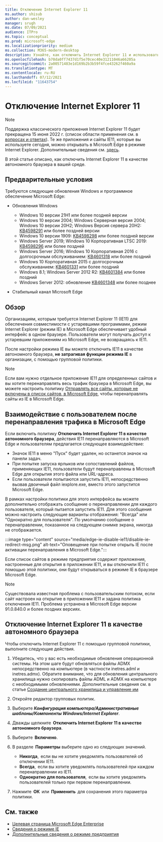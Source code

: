 ```yaml
---
title: Отключение Internet Explorer 11
ms.author: shisub
author: dan-wesley
manager: srugh
ms.date: 07/09/2021
audience: ITPro
ms.topic: conceptual
ms.prod: microsoft-edge
ms.localizationpriority: medium
ms.collection: M365-modern-desktop
description: Узнайте, как отключить Internet Explorer 11 и использовать режим Internet Explorer в Microsoft Edge.
ms.openlocfilehash: b70da0ff7437d1f5e70cec40e31211046a66205a
ms.sourcegitcommit: 2a00571483e1d169b2b3b59f4fce43262f460a9a
ms.translationtype: MT
ms.contentlocale: ru-RU
ms.lasthandoff: 07/12/2021
ms.locfileid: "11643754"
---
```

# <a name="disable-internet-explorer-11"></a>Отключение Internet Explorer 11

>[!Note]
> Поддержка классического приложения Internet Explorer 11 будет прекращена 15 июня 2022 г. (список области применения см. в [вопросах и ответах](https://techcommunity.microsoft.com/t5/windows-it-pro-blog/internet-explorer-11-desktop-app-retirement-faq/ba-p/2366549)). Те же приложения и сайты IE11, которые вы используете сегодня, можно открывать в Microsoft Edge в режиме Internet Explorer. Дополнительные сведения см. [здесь](https://blogs.windows.com/windowsexperience/2021/05/19/the-future-of-internet-explorer-on-windows-10-is-in-microsoft-edge/).

В этой статье описано, как отключить Internet Explorer 11 в качестве автономного браузера в вашей среде.

## <a name="prerequisites"></a>Предварительные условия

Требуются следующие обновления Windows и программное обеспечение Microsoft Edge:

- Обновления Windows

  - Windows 10 версии 21H1 или более поздней версии
  - Windows 10 версии 2004; Windows Серверная версия 2004; Windows 10 версии 20H2; Windows Версия сервера 20H2: [KB4598291](https://support.microsoft.com/topic/february-2-2021-kb4598291-os-builds-19041-789-and-19042-789-preview-6a766199-a4f1-616e-1f5c-58bdc3ca5e3b) или более поздней версии
  - Windows 10 версии 1909: [KB4598298](https://support.microsoft.com/topic/january-21-2021-kb4598298-os-build-18363-1350-preview-02dfd9ba-91a2-1b82-dede-42f288c02511) или более поздней версии
  - Windows Server 2019; Windows 10 Корпоративная LTSC 2019: [KB4598296](https://support.microsoft.com/topic/january-21-2021-kb4598296-os-build-17763-1728-preview-4c0931ff-45b7-ff59-5e00-c03b5afb363d) или более поздней
  - Windows Server 2016; Windows 10 Корпоративная 2016 с долгосрочным обслуживанием: [KB4601318](https://support.microsoft.com/topic/february-9-2021-kb4601318-os-build-14393-4225-c5e3de6c-e3e6-ffb5-6197-48b9ce16446e) или более поздний
  - Windows 10 Корпоративная 2015 с долгосрочным обслуживанием: [KB4601331](https://support.microsoft.com/office/february-9-2021%e2%80%94kb4601331-os-build-10240-18842-6227d078-fef3-8d67-27e0-1882e6cb79ff?ui=en-US&rs=en-US&ad=US) или более поздний
  - Windows 8.1; Windows Server 2012 R2: [KB4601384](https://support.microsoft.com/topic/february-9-2021-kb4601384-monthly-rollup-16bdbb75-dd4b-2910-abc5-7891c9756b96) или более поздний
  - Windows Server 2012: обновление [KB4601348](https://support.microsoft.com/topic/february-9-2021-kb4601348-monthly-rollup-2c338c0c-73d6-fb80-cc91-f1a86e80db0c) или более позднее
  
- Стабильный канал Microsoft Edge


## <a name="overview"></a>Обзор

Организациям, которым требуется Internet Explorer 11 (IE11) для обеспечения совместимости с устаревшими программами, режим Internet Explorer (режим IE) в Microsoft Edge обеспечивает удобный интерфейс в одном браузере. Пользователи могут получать доступ к устаревшим приложениям из Microsoft Edge, не возвращаясь к IE11.

После настройки режима IE вы можете отключить IE11 в качестве автономного браузера, **не затрагивая функции режима IE** в организации, с помощью групповой политики.

> [!NOTE]
> Если вам нужно отдельное приложение IE11 для определенных сайтов и вы хотите перенаправлять весь трафик браузера в Microsoft Edge, вы можете настроить политику [Отправлять все сайты, которые не включены в список сайтов, в Microsoft Edge](./edge-ie-mode-policies.md#redirect-sites-from-ie-to-microsoft-edge), чтобы перенаправлять сайты из IE в Microsoft Edge.

## <a name="user-experience-after-redirecting-traffic-to-microsoft-edge"></a>Взаимодействие с пользователем после перенаправления трафика в Microsoft Edge

Если включить политику **Отключить Internet Explorer 11 в качестве автономного браузера**, действия IE11 перенаправляются в Microsoft Edge и пользователям предлагается следующее взаимодействие:

- Значок IE11 в меню "Пуск" будет удален, но останется значок на панели задач.
- При попытке запуска ярлыков или сопоставлений файлов, применяющих IE11, пользователи будут перенаправлены в Microsoft Edge для открытия этого файла или URL-адреса.
- Если пользователи попытаются запустить IE11, непосредственно вызвав двоичный файл iexplore.exe, вместо этого запустится Microsoft Edge.

В рамках настройки политики для этого интерфейса вы можете дополнительно отображать сообщение о перенаправлении для каждого пользователя, который пытается запустить IE11. Для этого сообщения можно настроить следующие варианты отображения: "Всегда" или "Однократно для пользователя". По умолчанию сообщение о перенаправлении, показанное на следующем снимке экрана, никогда не отображается.

:::image type="content" source="media/edge-ie-disable-ie11/disable-ie-redirect-msg.png" alt-text="Оповещение при попытке открыть IE после активации перенаправления в Microsoft Edge.":::

Если список сайтов в режиме предприятия содержит приложения, настроенные для открытия в приложении IE11, и вы отключили IE11 с помощью этой политики, они будут открываться в режиме IE в браузере Microsoft Edge.
> [!NOTE]
> Существовала известная проблема с пользовательским потоком, если сайт настроен на открытие в приложении IE11 и задана политика отключения IE11. Проблема устранена в Microsoft Edge версии 91.0.840.0 и более поздних версиях.

## <a name="disable-internet-explorer-11-as-a-standalone-browser"></a>Отключение Internet Explorer 11 в качестве автономного браузера

Чтобы отключить Internet Explorer 11 с помощью групповой политики, выполните следующие действия.

1. Убедитесь, что у вас есть необходимые обновления операционной системы. На этом шаге будут обновляться файлы ADMX непосредственно на компьютере (в частности inetres.adml и inetres.admx). Обратите внимание, что для обновления центрального хранилища нужно скопировать файлы ADML и ADMX на компьютере с необходимыми обновлениями. Дополнительные сведения см. в статье [Создание центрального хранилища и управление им](/troubleshoot/windows-client/group-policy/create-and-manage-central-store)
2. Откройте редактор групповых политик.
3. Выберите ***Конфигурация компьютера/Административные шаблоны/Компоненты Windows/Internet Explorer***. 
4. Дважды щелкните  **Отключить Internet Explorer 11 в качестве автономного браузера**.
5. Выберите  **Включено**.
6. В разделе  **Параметры** выберите одно из следующих значений.

   - **Никогда**,  если вы не хотите уведомлять пользователей об отключении IE11.
   - **Всегда**,  если вы хотите уведомлять пользователей при каждом перенаправлении из IE11.
   - **Однократно для пользователя**,  если вы хотите уведомлять пользователей только при первом перенаправлении.

7. Нажмите  **ОК**  или  **Применить**  для сохранения этого параметра политики.

## <a name="see-also"></a>См. также

- [Целевая страница Microsoft Edge Enterprise](https://aka.ms/EdgeEnterprise)
- [Сведения о режиме IE](./edge-ie-mode.md)
- [Дополнительные сведения о режиме предприятия](/internet-explorer/ie11-deploy-guide/enterprise-mode-overview-for-ie11)
